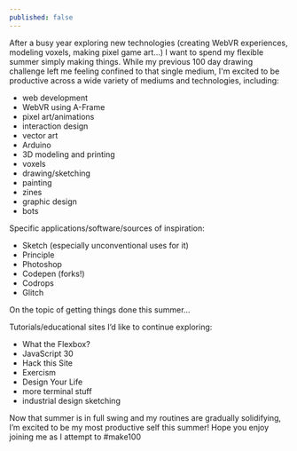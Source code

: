 ```yaml
---
published: false
---
```

After a busy year exploring new technologies (creating WebVR experiences, modeling voxels, making pixel game art...) I want to spend my flexible summer simply making things.  While my previous 100 day drawing challenge left me feeling confined to that single medium, I'm excited to be productive across a wide variety of mediums and technologies, including:

- web development
- WebVR using A-Frame
- pixel art/animations
- interaction design
- vector art
- Arduino
- 3D modeling and printing
- voxels
- drawing/sketching
- painting
- zines
- graphic design
- bots

Specific applications/software/sources of inspiration:

- Sketch (especially unconventional uses for it)
- Principle 
- Photoshop
- Codepen (forks!)
- Codrops
- Glitch

On the topic of getting things done this summer…

Tutorials/educational sites I’d like to continue exploring:

- What the Flexbox?
- JavaScript 30
- Hack this Site
- Exercism
- Design Your Life
- more terminal stuff
- industrial design sketching

Now that summer is in full swing and my routines are gradually solidifying, I’m excited to be my most productive self this summer!  Hope you enjoy joining me as I attempt to #make100